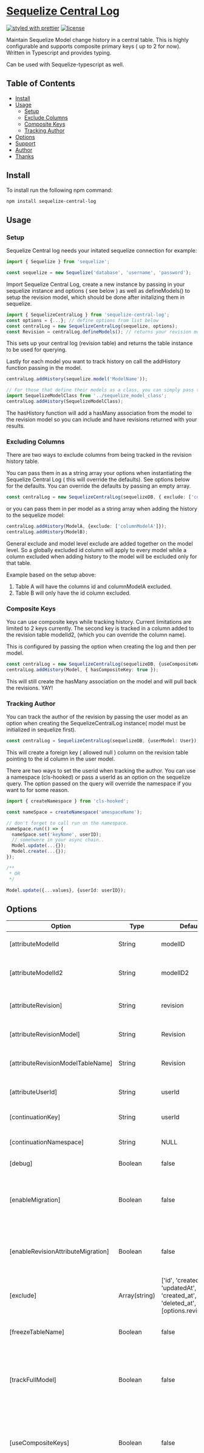 # [**Sequelize Central Log**](https://github.com/forwardemail/email-templates)

[![styled with prettier](https://img.shields.io/badge/styled_with-prettier-ff69b4.svg)](https://github.com/prettier/prettier)
[![license](https://img.shields.io/github/license/forwardemail/email-templates.svg)](LICENSE)

Maintain Sequelize Model change history in a central table. This is highly configurable and supports
composite primary keys ( up to 2 for now). Written in Typescript and provides typing. 

Can be used with Sequelize-typescript as well.

## Table of Contents
* [Install](#install)
* [Usage](#usage)
  * [Setup](#setup)
  * [Exclude Columns](#excluding-columns)
  * [Composite Keys](#composite-keys)
  * [Tracking Author](#tracking-author)
* [Options](#options)
* [Support](#support)
* [Author](#author)
* [Thanks](#thanks)

## Install

To install run the following npm command: 

```sh
npm install sequelize-central-log
```


## Usage

### Setup

Sequelize Central log needs your initated sequelize connection for example:

```typescript
import { Sequelize } from 'sequelize';

const sequelize = new Sequelize('database', 'username', 'password');
```

Import Sequelize Central Log, create a new instance by passing in your sequelize instance and options ( see below ) as
well as defineModels() to setup the revision model, which should be done after initalizing them in sequelize.

```typescript
import { SequelizeCentralLog } from 'sequelize-central-log';
const options = {...}; // define options from list below
const centralLog = new SequelizeCentralLog(sequelize, options);
const Revision = centralLog.defineModels(); // returns your revision model instance for querying
```
This sets up your central log (revision table) and returns the table instance to be used for querying.

Lastly for each model you want to track history on call the addHistory function passing in the model.
```typescript
centralLog.addHistory(sequelize.model('ModelName'));

// For those that define their models as a class, you can simply pass that class in.
import SequelizeModelClass from '../sequelize_model_class';
centralLog.addHistory(SequelizeModelClass);
```
The hasHistory function will add a hasMany association from the model to the revision model so you can include and have 
revisions returned with your results.


### Excluding Columns
There are two ways to exclude columns from being tracked in the revision history table. 

You can pass them in as a string array your options when instantiating the Sequelize Central Log ( this will override the defaults).
See options below for the defaults. You can override the defaults by passing an empty array.
```typescript
const centralLog = new SequelizeCentralLog(sequelizeDB, { exclude: ['column1', 'column2']});

```
or you can pass them in per model as a string array when adding the history to the sequelize model:
```typescript
centralLog.addHistory(ModelA, {exclude: ['columnModelA']});
centralLog.addHistory(ModelB);
```
General exclude and model level exclude are added together on the model level. So a globally excluded id column will apply to every 
model while a column excluded when adding history to the model will be excluded only for that table.

  Example based on the setup above:
  1. Table A will have the columns id and columnModelA excluded.
  2. Table B will only have the id column excluded.

### Composite Keys
You can use composite keys while tracking history. Current limitations are limited to 2 keys currently. 
The second key is tracked in a column added to the revision table modelId2, (which you can override the column name).

This is configured by passing the option when creating the log and then per model.
```typescript
const centralLog = new SequelizeCentralLog(sequelizeDB, {useCompositeKeys: true});
centralLog.addHistory(Model, { hasCompositeKey: true });
```

This will still create the hasMany association on the model and will pull back the revisions. YAY!

### Tracking Author

You can track the author of the revision by passing the user model as an option when creating the SequelizeCentralLog
instance( model must be initialized in sequelize first).

```typescript
const centralLog = SequelizeCentralLog(sequelizeDB, {userModel: User});
```

This will create a foreign key ( allowed null ) column on the revision table pointing to the id column in the user model.

There are two ways to set the userid when tracking the author. You can use a namespace (cls-hooked) or pass a userId as an option on the
sequelize query. The option passed on the query will override the namespace if you want to for some reason.

```typescript
import { createNamespace } from 'cls-hooked';

const nameSpace = createNamespace('amespaceName');

// don't forget to call run on the namespace.
nameSpace.run(() => {
  nameSpace.set('keyName', userID);
  // somehwere in your async chain..
  Model.update(...{});
  Model.create(...{});
});

/**
 * OR
 */

Model.update({...values}, {userId: userID});

```


## Options
| Option                                | Type          | Default Value                                                                                                         | Description                                                                                                                                                                                                            |
| ---------------------------           | ------------- | --------------------------------------------------------------------------------------------------------------------  | -----------------------------------------------------------------------------------------------------------------------|
| [attributeModelId                     | String        | modelID                                                                                                               | column name for primary key of model tracked.                                                                          |
| [attributeModelId2                    | String        | modelID2                                                                                                              | column name for the 2nd primary key for a composite key.                                                               |
| [attributeRevision]                   | String        | revision                                                                                                              | column name added to model being tracked with hasHistory()                                                             |
| [attributeRevisionModel]              | String        | Revision                                                                                                              | revision table sequelize model name                                                                                    |
| [attributeRevisionModelTableName]     | String        | Revision                                                                                                              | revision table name in database, if different.                                                                         |
| [attributeUserId]                     | String        | userId                                                                                                                | column name on revision table for the user id.                                                                         |
| [continuationKey]                     | String        | userId                                                                                                                | continuation key to set / get when tracking author.                                                                    |
| [continuationNamespace]               | String        | NULL                                                                                                                  | continuation namespace name.                                                                                           |
| [debug]                               | Boolean       | false                                                                                                                 | Enables console logging.                                                                                               |
| [enableMigration]                     | Boolean       | false                                                                                                                 | Enables Database sync of only the revision model so the table will be created in database.                             |
| [enableRevisionAttributeMigration]    | Boolean       | false                                                                                                                 | Enables addHistory to add the revision column on the model in the database.                                            |
| [exclude]                             | Array(string) | ['id', 'createdAt', 'updatedAt', 'deletedAt', 'created_at', 'updated_at', 'deleted_at', [options.revisionAttribute]]  | Array of global attributes to exclude from the revision log.                                                           |
| [freezeTableName]                     | Boolean       | false                                                                                                                 | Adds revision model level option of freeze table name.                                                                 |
| [trackFullModel]                      | Boolean       | false                                                                                                                 | Adds another column (current) to the table and tracks the full non excluded current values ( not just what changed ).  |
| [useCompositeKeys]                    | Boolean       | false                                                                                                                 | Denotes that composite keys are used in your models and adds the attributeModelId2 column to the revision table.       |
| [underscored]                         | Boolean       | false                                                                                                                 | Adds revision model level option of underscored column names ( created_at ).                                           |
| [userModel]                           | Model Object  | NULL                                                                                                                  | Sequelize Model instance for the user.                                                                                 |


## Support
Please use GitHub's [Issue Tracker](https://github.com/blankstar85/sequelize-central-log/issues)

## Author

© Jacob Copeland

Distributed under the MIT license. See [LICENSE](https://github.com/blankstar85/sequelize-central-log/blob/master/LICENSE) for more information.


## Thanks
This project was inspired by:
* [Sequelize Paper Trail](https://github.com/nielsgl/sequelize-paper-trail)
